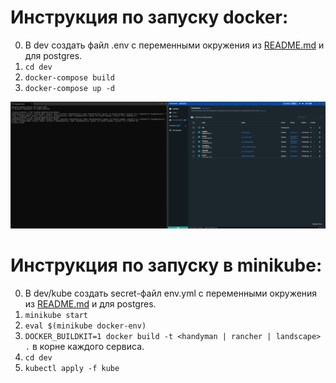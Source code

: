 # Инструкция по запуску docker:
0. В dev создать файл .env с переменными окружения из [README.md](../README.md) и для postgres.
1. `cd dev`
2. `docker-compose build`
3. `docker-compose up -d`

![Работа контейнеров в docker](resources/docker-works.png)

# Инструкция по запуску в minikube:

0. В dev/kube создать secret-файл env.yml с переменными окружения из [README.md](../README.md) и для postgres.
1. `minikube start`
2. `eval $(minikube docker-env)`
3. `DOCKER_BUILDKIT=1 docker build -t <handyman | rancher | landscape> .` в корне каждого сервиса.
4. `cd dev`
5. `kubectl apply -f kube`
